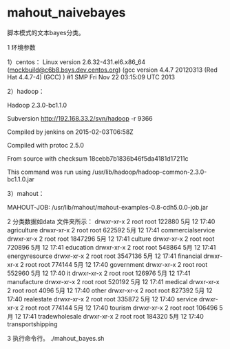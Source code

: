 # mahout_naivebayes

脚本模式的文本bayes分类。

1 环境参数

1）centos：
Linux version 2.6.32-431.el6.x86_64 (mockbuild@c6b8.bsys.dev.centos.org) (gcc version 4.4.7 20120313 (Red Hat 4.4.7-4) (GCC) ) #1 SMP Fri Nov 22 03:15:09 UTC 2013

2）hadoop：

Hadoop 2.3.0-bc1.1.0

Subversion http://192.168.33.2/svn/hadoop -r 9366

Compiled by jenkins on 2015-02-03T06:58Z

Compiled with protoc 2.5.0

From source with checksum 18cebb7b1836b46f5da4181d17211c

This command was run using /usr/lib/hadoop/hadoop-common-2.3.0-bc1.1.0.jar


3）mahout：

MAHOUT-JOB: /usr/lib/mahout/mahout-examples-0.8-cdh5.0.0-job.jar


2 分类数据如data 文件夹所示：
drwxr-xr-x 2 root root  122880 5月  12 17:40 agriculture
drwxr-xr-x 2 root root  622592 5月  12 17:41 commercialservice
drwxr-xr-x 2 root root 1847296 5月  12 17:41 culture
drwxr-xr-x 2 root root  720896 5月  12 17:41 education
drwxr-xr-x 2 root root  548864 5月  12 17:41 energyresource
drwxr-xr-x 2 root root 3547136 5月  12 17:41 financial
drwxr-xr-x 2 root root  774144 5月  12 17:40 government
drwxr-xr-x 2 root root  552960 5月  12 17:40 it
drwxr-xr-x 2 root root  126976 5月  12 17:41 manufacture
drwxr-xr-x 2 root root  520192 5月  12 17:41 medical
drwxr-xr-x 2 root root    4096 5月  12 17:40 other
drwxr-xr-x 2 root root  827392 5月  12 17:40 realestate
drwxr-xr-x 2 root root  335872 5月  12 17:40 service
drwxr-xr-x 2 root root  774144 5月  12 17:40 tourism
drwxr-xr-x 2 root root  106496 5月  12 17:41 tradewholesale
drwxr-xr-x 2 root root  184320 5月  12 17:40 transportshipping

3 执行命令行。
./mahout_bayes.sh
